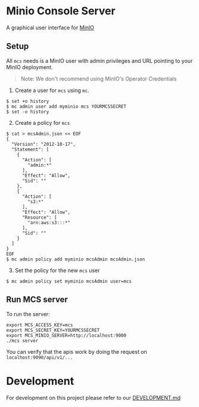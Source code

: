 # Minio Console Server

A graphical user interface for [MinIO](https://github.com/minio/minio)

## Setup

All `mcs` needs is a MinIO user with admin privileges and URL pointing to your MinIO deployment.
> Note: We don't recommend using MinIO's Operator Credentials

1. Create a user for `mcs` using `mc`. 
```
$ set +o history
$ mc admin user add myminio mcs YOURMCSSECRET
$ set -o history
```

2. Create a policy for `mcs`

```
$ cat > mcsAdmin.json << EOF
{
  "Version": "2012-10-17",
  "Statement": [
    {
      "Action": [
        "admin:*"
      ],
      "Effect": "Allow",
      "Sid": ""
    },
    {
      "Action": [
        "s3:*"
      ],
      "Effect": "Allow",
      "Resource": [
        "arn:aws:s3:::*"
      ],
      "Sid": ""
    }
  ]
}
EOF
$ mc admin policy add myminio mcsAdmin mcsAdmin.json
```

3. Set the policy for the new `mcs` user

```
$ mc admin policy set myminio mcsAdmin user=mcs
```

## Run MCS server
To run the server:

```
export MCS_ACCESS_KEY=mcs
export MCS_SECRET_KEY=YOURMCSSECRET
export MCS_MINIO_SERVER=http://localhost:9000
./mcs server
```

You can verify that the apis work by doing the request on `localhost:9090/api/v1/...`

# Development

For development on this project please refer to our [DEVELOPMENT.md](DEVELOPMENT.md)
